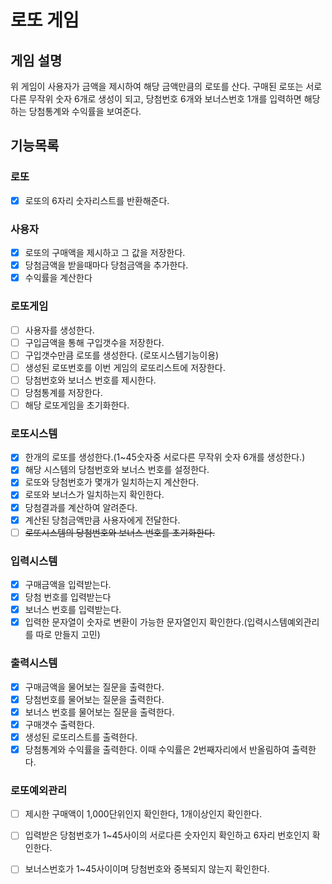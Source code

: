 # 로또 게임

## 게임 설명

위 게임이 사용자가 금액을 제시하여 해당 금액만큼의 로또를 산다.
  구매된 로또는 서로다른 무작위 숫자 6개로 생성이 되고, 당첨번호 6개와 보너스번호 1개를 입력하면 해당하는 당첨통계와 수익률을 보여준다.

## 기능목록

### 로또
- [x] 로또의 6자리 숫자리스트를 반환해준다.

### 사용자
- [x] 로또의 구매액을 제시하고 그 값을 저장한다.
- [x] 당첨금액을 받을때마다 당첨금액을 추가한다.
- [x] 수익률을 계산한다

### 로또게임
- [ ] 사용자를 생성한다.
- [ ] 구입금액을 통해 구입갯수을 저장한다.
- [ ] 구입갯수만큼 로또를 생성한다. (로또시스템기능이용)
- [ ] 생성된 로또번호를 이번 게임의 로또리스트에 저장한다.
- [ ] 당첨번호와 보너스 번호를 제시한다.
- [ ] 당첨통계를 저장한다.
- [ ] 해당 로또게임을 초기화한다.

### 로또시스템
- [x] 한개의 로또를 생성한다.(1~45숫자중 서로다른 무작위 숫자 6개를 생성한다.)
- [x] 해당 시스템의 당첨번호와 보너스 번호를 설정한다.
- [x] 로또와 당첨번호가 몇개가 일치하는지 계산한다.
- [x] 로또와 보너스가 일치하는지 확인한다.
- [x] 당첨결과를 계산하여 알려준다.
- [x] 계산된 당첨금액만큼 사용자에게 전달한다.
- [ ] ~~로또시스템의 당첨번호와 보너스 번호를 초기화한다.~~

### 입력시스템
- [x] 구매금액을 입력받는다.
- [x] 당첨 번호를 입력받는다 
- [x] 보너스 번호를 입력받는다.
- [x] 입력한 문자열이 숫자로 변환이 가능한 문자열인지 확인한다.(입력시스템예외관리를 따로 만들지 고민)

### 출력시스템
- [x] 구매금액을 물어보는 질문을 출력한다.
- [x] 당첨번호를 물어보는 질문을 출력한다.
- [x] 보너스 번호를 물어보는 질문을 출력한다.
- [x] 구매갯수 출력한다.
- [x] 생성된 로또리스트를 출력한다.
- [x] 당첨통계와 수익률을 출력한다. 이때 수익률은 2번째자리에서 반올림하여 출력한다.

### 로또예외관리
- [ ] 제시한 구매액이 1,000단위인지 확인한다, 1개이상인지 확인한다.
- [ ] 입력받은 당첨번호가 1~45사이의 서로다른 숫자인지 확인하고 6자리 번호인지 확인한다.
- [ ] 보너스번호가 1~45사이이며 당첨번호와 중복되지 않는지 확인한다.


